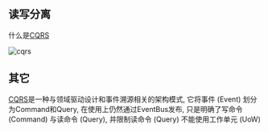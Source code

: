 ## 读写分离

什么是[CQRS](https://learn.microsoft.com/zh-cn/azure/architecture/patterns/cqrs)

![cqrs](https://s2.loli.net/2023/01/03/HpXOzyGev92iWAK.png)

## 其它

[CQRS](https://learn.microsoft.com/zh-cn/azure/architecture/patterns/cqrs)是一种与领域驱动设计和事件溯源相关的架构模式, 它将事件 (Event) 划分为Command和Query, 在使用上仍然通过EventBus发布, 只是明确了写命令 (Command) 与读命令 (Query), 并限制读命令 (Query) 不能使用工作单元 (UoW)